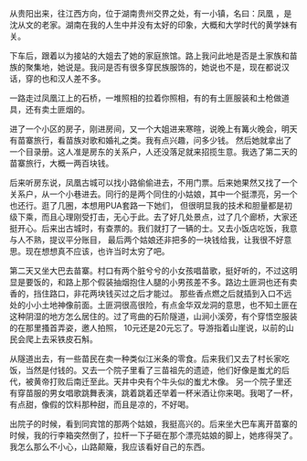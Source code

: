 从贵阳出来，往江西方向，位于湖南贵州交界之处，有一小镇，名曰：凤凰 ，是沈从文的老家。湖南在我的人生中并没有太好的印象，大概和大学时代的黄学妹有关。

下车后，跟着以为接站的大姐去了她的家庭旅馆。路上我问此地是否是土家族和苗族的聚集地，她说是。我问是否有很多穿民族服饰的，她说也不是，现在都说汉话，穿的也和汉人差不多。

一路走过凤凰江上的石桥，一堆照相的拉着你照相，有的有土匪服装和土枪做道具，还有卖土匪烟的。

进了一个小区的房子，刚进房间，又一个大姐进来寒暄，说晚上有篝火晚会，明天有苗寨旅行，看苗族对歌和婚礼之类。我有点兴趣，问多少钱。
然后她就拿出了一个目录册。这人准是房东的关系户，人还没落足就来招揽生意。我选了第二天的苗寨旅行，大概一两百块钱。

后来听房东说，凤凰古城可以找小路偷偷进去，不用门票。后来她果然又找了一个关系户，从一个小巷进去。同行的是两个同住的小姑娘，其中一个挺漂亮，另一个也还行。逛了几圈，本想用PUA套路一下她们，
但很明显我的技术和胆量都是初级下乘，而且心理刚受打击，无心于此。去了好几处景点，过了几个廊桥，大家还挺开心。后来出古城时，有查票的。我们就打了一辆的士。又去小饭店吃饭，我意与人不熟，提议平分账目，
最后两个姑娘还非把多的一块钱给我，让我很不好意思。现在想想真不应该，也许当时太穷了吧。

第二天又坐大巴去苗寨。村口有两个脏兮兮的小女孩唱苗歌，挺好听的，不过这明显是要饭的，和路上那个假装抽烟抱住人腿的小男孩差不多。路边土匪洞也还有卖香的，挡住路口，非花两块钱买过之后才能过。
那些香点燃之后就插到入口不远处的小小土地神像前面。土匪洞很高很险，有点金华双龙洞的意思，也不知土匪在这种阴湿的地方怎么居住的。过了弯曲的石阶隧道，山涧小溪旁，有个穿悟空服装的在那里搔首弄姿，邀人拍照，
10元还是20元忘了。导游指着山崖说，以前的山民会爬上去采铁皮石斛。

从隧道出去，有一些苗民在卖一种类似江米条的零食。后来我们又去了村长家吃饭，当然是付钱的。又去一个院子里看了三苗祖先的遗迹，他们好像是蚩尤的后代，被黄帝打败后南迁至此。天井中央有个牛头似的蚩尤木像。
另一个院子里还有穿苗服的男女唱歌跳舞表演，跳着跳着还举着一杯米酒让你来喝。我喝了一杯，有点甜，像假的饮料那种甜，而且是凉的，不好喝。

出院子的时候，看到同宾馆的那两个姑娘，我挺高兴的。后来坐大巴车离开苗寨的时候，我的行李箱突然倒了，拉杆一下子砸在那个漂亮姑娘的脚上，她疼得哭了。我怎么那么不小心，山路颠簸，我应该看好自己的东西。

